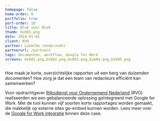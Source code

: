 ```yaml
---
homepage: false
home-order: 0
portfolio: true
port-order: 10
title: Blok voor Blok
thumb: bvb01.png
date: 2014-01-01
client: RVO
partner: LaVerbe (onderzoek)
partnerurl: /partners
tags: documenten, workflow, Google for Work
screens: bvb01.png,bvb02.png,bvb03.png,bvb04.png,bvb05.png
---
```


Hoe maak je korte, overzichtelijke rapporten uit een berg van duizenden documenten? Hoe zorg je dat een team van redacteurs efficiënt kan samenwerken?

Voor opdrachtgever [Rijksdienst voor Ondernemend Nederland](http://www.rvo.nl) (RVO) realiseerden we een gebalanceerde oplossing geïntegreerd met Google for Work. Met de tool kunnen vijf soorten korte rapportages worden gemaakt, die makkelijk op externe sites ge-embed kunnen worden.
Lees meer over de [Google for Work integratie](/google-for-work/#custom-tagging-in-google-drive) binnen deze case.
